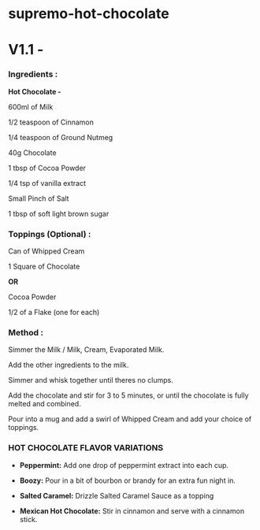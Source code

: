 # supremo-hot-chocolate

# **V1.1 -**

### Ingredients :

**Hot Chocolate -**

600ml of Milk 

1/2 teaspoon of Cinnamon

1/4 teaspoon of Ground Nutmeg

40g Chocolate

1 tbsp of Cocoa Powder 

1/4 tsp of vanilla extract

Small Pinch of Salt

1 tbsp of soft light brown sugar 



### Toppings (Optional) :

Can of Whipped Cream

1 Square of Chocolate  

**OR** 

Cocoa Powder

1/2 of a Flake (one for each)


### Method :

Simmer the Milk / Milk, Cream, Evaporated Milk. 

Add the other ingredients to the milk. 

Simmer and whisk together until theres no clumps.

Add the chocolate and stir for 3 to 5 minutes, or until the chocolate is fully melted and combined.

Pour into a mug and add a swirl of Whipped Cream and add your choice of toppings.



### HOT CHOCOLATE FLAVOR VARIATIONS

* **Peppermint:** Add one drop of peppermint extract into each cup.

* **Boozy:** Pour in a bit of bourbon or brandy for an extra fun night in.

* **Salted Caramel:** Drizzle Salted Caramel Sauce as a topping 

* **Mexican Hot Chocolate:** Stir in cinnamon and serve with a cinnamon stick.
